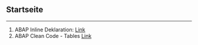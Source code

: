 ## Startseite
---

1. ABAP Inline Deklaration: [Link](Inline_Deklaration.md)
2. ABAP Clean Code - Tables [Link](https://github.com/SAP/styleguides/blob/master/clean-abap/CleanABAP.md#tables)
